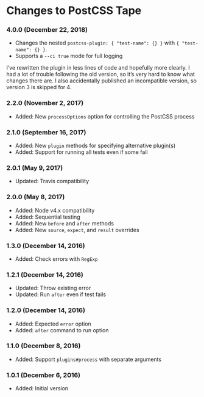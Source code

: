 # Changes to PostCSS Tape

### 4.0.0 (December 22, 2018)

- Changes the nested `postcss-plugin: { "test-name": {} }` with
`{ "test-name": {} }`.
- Supports a `--ci true` mode for full logging

I’ve rewritten the plugin in less lines of code and hopefully more clearly.
I had a lot of trouble following the old version, so it’s very hard to know
what changes there are. I also accidentally published an incompatible version,
so version 3 is skipped for 4.

### 2.2.0 (November 2, 2017)

- Added: New `processOptions` option for controlling the PostCSS process

### 2.1.0 (September 16, 2017)

- Added: New `plugin` methods for specifying alternative plugin(s)
- Added: Support for running all tests even if some fail

### 2.0.1 (May 9, 2017)

- Updated: Travis compatibility

### 2.0.0 (May 8, 2017)

- Added: Node v4.x compatibility
- Added: Sequential testing
- Added: New `before` and `after` methods
- Added: New `source`, `expect`, and `result` overrides

### 1.3.0 (December 14, 2016)

- Added: Check errors with `RegExp`

### 1.2.1 (December 14, 2016)

- Updated: Throw existing error
- Updated: Run `after` even if test fails

### 1.2.0 (December 14, 2016)

- Added: Expected `error` option
- Added: `after` command to run option

### 1.1.0 (December 8, 2016)

- Added: Support `plugins#process` with separate arguments

### 1.0.1 (December 6, 2016)

- Added: Initial version
